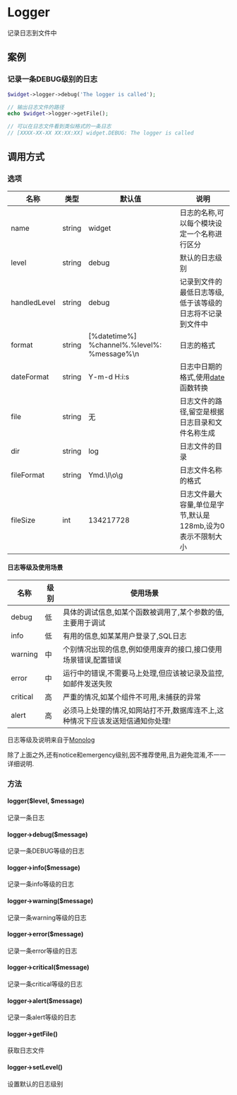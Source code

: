 Logger
======

记录日志到文件中

案例
----

### 记录一条DEBUG级别的日志
```php
$widget->logger->debug('The logger is called');

// 输出日志文件的路径
echo $widget->logger->getFile();

// 可以在日志文件看到类似格式的一条日志
// [XXXX-XX-XX XX:XX:XX] widget.DEBUG: The logger is called
```

调用方式
--------

### 选项

名称         | 类型     | 默认值                                      | 说明
-------------|----------|---------------------------------------------|------
name         | string   | widget                                      | 日志的名称,可以每个模块设定一个名称进行区分
level        | string   | debug                                       | 默认的日志级别
handledLevel | string   | debug                                       | 记录到文件的最低日志等级,低于该等级的日志将不记录到文件中
format       | string   | [%datetime%] %channel%.%level%: %message%\n | 日志的格式
dateFormat   | string   | Y-m-d H:i:s                                 | 日志中日期的格式,使用[date](http://php.net/manual/en/function.date.php)函数转换
file         | string   | 无                                          | 日志文件的路径,留空是根据日志目录和文件名称生成
dir          | string   | log                                         | 日志文件的目录
fileFormat   | string   | Ymd.\l\o\g                                  | 日志文件名称的格式
fileSize     | int      | 134217728                                   | 日志文件最大容量,单位是字节,默认是128mb,设为0表示不限制大小

#### 日志等级及使用场景

名称      | 级别 | 使用场景
----------|------|-----------
debug     | 低   | 具体的调试信息,如某个函数被调用了,某个参数的值,主要用于调试
info      | 低   | 有用的信息,如某某用户登录了,SQL日志
warning   | 中   | 个别情况出现的信息,例如使用废弃的接口,接口使用场景错误,配置错误
error     | 中   | 运行中的错误,不需要马上处理,但应该被记录及监控,如邮件发送失败
critical  | 高   | 严重的情况,如某个组件不可用,未捕获的异常
alert     | 高   | 必须马上处理的情况,如网站打不开,数据库连不上,这种情况下应该发送短信通知你处理!

日志等级及说明来自于[Monolog](https://github.com/Seldaek/monolog) 

除了上面之外,还有notice和emergency级别,因不推荐使用,且为避免混淆,不一一详细说明.

### 方法

#### logger($level, $message)
记录一条日志

#### logger->debug($message)
记录一条DEBUG等级的日志

#### logger->info($message)
记录一条info等级的日志

#### logger->warning($message)
记录一条warning等级的日志

#### logger->error($message)
记录一条error等级的日志

#### logger->critical($message)
记录一条critical等级的日志

#### logger->alert($message)
记录一条alert等级的日志

#### logger->getFile()
获取日志文件

#### logger->setLevel()
设置默认的日志级别